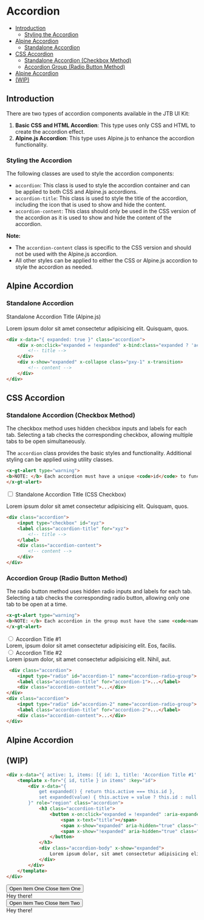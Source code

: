 # Accordion

- [Introduction](#introduction)
    - [Styling the Accordion](#styling-the-accordion)
- [Alpine Accordion](#alpine-accordion)
    - [Standalone Accordion](#standalone-accordion)
- [CSS Accordion](#css-accordion)
    - [Standalone Accordion (Checkbox Method)](#standalone-accordion-checkbox-method)
    - [Accordion Group (Radio Button Method)](#accordion-group-radio-button-method)
- [Alpine Accordion](#alpine-accordion-1)
- [(WIP)](#wip)

## Introduction

There are two types of accordion components available in the JTB UI Kit:

1. **Basic CSS and HTML Accordion**: This type uses only CSS and HTML to create the accordion effect.
2. **Alpine.js Accordion**: This type uses Alpine.js to enhance the accordion functionality.

### Styling the Accordion

The following classes are used to style the accordion components:

- `accordion`: This class is used to style the accordion container and can be applied to both CSS and Alpine.js accordions.
- `accordion-title`: This class is used to style the title of the accordion, including the icon that is used to show and hide the content.
- `accordion-content`: This class should only be used in the CSS version of the accordion as it is used to show and hide the content of the accordion.

**Note:**

- The `accordion-content` class is specific to the CSS version and should not be used with the Alpine.js accordion.
- All other styles can be applied to either the CSS or Alpine.js accordion to style the accordion as needed.

## Alpine Accordion

### Standalone Accordion

<div x-data="{ expanded: false }" class="accordion">
    <div x-on:click="expanded = !expanded" x-bind:class="expanded ? 'active' : ''" class="accordion-title" x-transition>
        Standalone Accordion Title (Alpine.js)
    </div>
    <div x-show="expanded" x-collapse class="pxy-1" x-transition>
        <p>Lorem ipsum dolor sit amet consectetur adipisicing elit. Quisquam, quos.</p>
    </div>
</div>

```html
<div x-data="{ expanded: true }" class="accordion">
    <div x-on:click="expanded = !expanded" x-bind:class="expanded ? 'active' : ''" class="accordion-title" x-transition>
        <!-- title -->
    </div>
    <div x-show="expanded" x-collapse class="pxy-1" x-transition>
        <!-- content -->
    </div>
</div>
```

## CSS Accordion

### Standalone Accordion (Checkbox Method)

The checkbox method uses hidden checkbox inputs and labels for each tab. Selecting a tab
checks the corresponding checkbox, allowing multiple tabs to be open simultaneously.

The `accordion` class provides the basic styles and functionality. Additional styling can
be applied using utility classes.

```html +parse
<x-gt-alert type="warning">
<b>NOTE: </b> Each accordion must have a unique <code>id</code> to function correctly
</x-gt-alert>
```

<div class="accordion">
    <input type="checkbox" id="abc">
    <label class="accordion-title" for="abc"> Standalone Accordion Title (CSS Checkbox)</label>
    <div class="accordion-content">
        <p>Lorem ipsum dolor sit amet consectetur adipisicing elit. Quisquam, quos.</p>
    </div>
</div>

```html
<div class="accordion">
    <input type="checkbox" id="xyz">
    <label class="accordion-title" for="xyz"> 
        <!-- title -->
    </label>
    <div class="accordion-content">
        <!-- content -->
    </div>
</div>
```

### Accordion Group (Radio Button Method)

The radio button method uses hidden radio inputs and labels for each tab. Selecting a tab
checks the corresponding radio button, allowing only one tab to be open at a time.

```html +parse
<x-gt-alert type="warning">
<b>NOTE: </b> Each accordion in the group must have the same <code>name</code> attribute function correctly.
</x-gt-alert>
```

<div class="accordion">
    <input type="radio" id="accordion-1" name="accordion-radio-group">
    <label class="accordion-title" for="accordion-1">Accordion Title #1</label>
    <div class="accordion-content">
        Lorem, ipsum dolor sit amet consectetur adipisicing elit. Eos, facilis.
    </div>
</div>
<div class="accordion">
    <input type="radio" id="accordion-2" name="accordion-radio-group">
    <label class="accordion-title" for="accordion-2">Accordion Title #2</label>
    <div class="accordion-content">
        Lorem ipsum dolor, sit amet consectetur adipisicing elit. Nihil, aut.
    </div>
</div>

```html
 <div class="accordion">
    <input type="radio" id="accordion-1" name="accordion-radio-group">
    <label class="accordion-title" for="accordion-1">...</label>
    <div class="accordion-content">...</div>
</div>
<div class="accordion">
    <input type="radio" id="accordion-2" name="accordion-radio-group">
    <label class="accordion-title" for="accordion-2">...</label>
    <div class="accordion-content">...</div>
</div>
```

## Alpine Accordion 


## (WIP)

<div x-data="{ active: 1, items: [{ id: 1, title: 'Accordion Title #1' }, { id: 2, title: 'Accordion Title #2' }] }">
    <template x-for="{ id, title } in items" :key="id">
        <div x-data="{
            get expanded() { return this.active === this.id },
            set expanded(value) { this.active = value ? this.id : null },
        }" role="region" class="accordion">
            <h3 class="accordion-title">
                <button x-on:click="expanded = !expanded" :aria-expanded="expanded" class="flex space-between va-c w-full">
                    <span x-text="title"></span>
                    <span x-show="expanded" aria-hidden="true" class="fw-9">−</span>
                    <span x-show="!expanded" aria-hidden="true" class="fw-9">+</span>
                </button>
            </h3>
            <div class="accordion-body" x-show="expanded">
                Lorem ipsum dolor, sit amet consectetur adipisicing elit. Molestias, laborum.
            </div>
        </div>
    </template>
</div>

```html
<div x-data="{ active: 1, items: [{ id: 1, title: 'Accordion Title #1' }, { id: 2, title: 'Accordion Title #2' }] }">
    <template x-for="{ id, title } in items" :key="id">
        <div x-data="{
            get expanded() { return this.active === this.id },
            set expanded(value) { this.active = value ? this.id : null },
        }" role="region" class="accordion">
            <h3 class="accordion-title">
                <button x-on:click="expanded = !expanded" :aria-expanded="expanded" class="flex space-between va-c w-full">
                    <span x-text="title"></span>
                    <span x-show="expanded" aria-hidden="true" class="fw-9">−</span>
                    <span x-show="!expanded" aria-hidden="true" class="fw-9">+</span>
                </button>
            </h3>
            <div class="accordion-body" x-show="expanded">
                Lorem ipsum dolor, sit amet consectetur adipisicing elit. Molestias, laborum.
            </div>
        </div>
    </template>
</div>
```

<div x-data="{ active: 0, }" class="space-y">
    <div x-data="{
        id: 1,
        get expanded() { return this.active === this.id },
        set expanded(value) { this.active = value ? this.id : null }
    }">
        <button x-on:click="expanded =! expanded"
            :aria-expanded="expanded" class="btn primary">
            <span x-show="!expanded">Open Item One</span>
            <span x-show="expanded">Close Item One</span>
        </button>
        <div x-show="expanded">
            Hey there!
        </div>
    </div>
    <div x-data="{
        id: 2,
        get expanded() { return this.active === this.id },
        set expanded(value) { this.active = value ? this.id : null }
    }">
        <button x-on:click="expanded =! expanded"
            :aria-expanded="expanded" class="btn primary">
            <span x-show="!expanded">Open Item Two</span>
            <span x-show="expanded">Close Item Two</span>
        </button>
        <div x-show="expanded">
            Hey there!
        </div>
    </div>
</div>